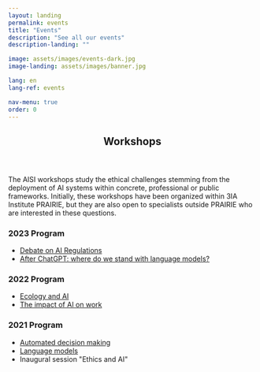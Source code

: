 ```yaml
---
layout: landing
permalink: events
title: "Events"
description: "See all our events"
description-landing: ""

image: assets/images/events-dark.jpg
image-landing: assets/images/banner.jpg

lang: en
lang-ref: events

nav-menu: true
order: 0
---
```


<div id="main">

<section id="one">
	<div class="inner">
		<header class="major">
			<h2>Workshops</h2>
		</header>
		<p>The AISI workshops study the ethical challenges stemming from the deployment of AI systems within concrete, professional or public frameworks. Initially, these workshops have been organized within 3IA Institute PRAIRIE, but they are also open to specialists outside PRAIRIE who are interested in these questions.</p>
		<h3>2023 Program</h3>
		<ul>
			<li><a href="2023-ai-regulation">Debate on AI Regulations</a></li>
			<li><a href="2023-language">After ChatGPT: where do we stand with language models?</a></li>
		</ul>
		<h3>2022 Program</h3>
		<ul>
			<li><a href="2022-ecology-en">Ecology and AI</a></li>
			<li><a href="2022-work-en">The impact of AI on work</a></li>
		</ul>
		<h3>2021 Program</h3>
    <ul>
      <li> <a href="2021-decision-en">Automated decision making</a> </li>
      <li> <a href="2021-modeles-en">Language models</a> </li>
			<li> Inaugural session "Ethics and AI" </li>
    </ul>
	</div>
</section>

</div>
